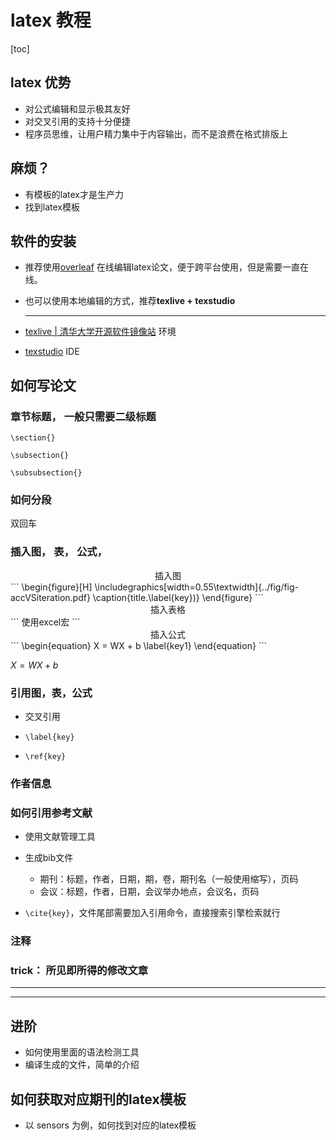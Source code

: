 # latex 教程

[toc]

## latex 优势

- 对公式编辑和显示极其友好
- 对交叉引用的支持十分便捷
- 程序员思维，让用户精力集中于内容输出，而不是浪费在格式排版上

## 麻烦？

- 有模板的latex才是生产力
- 找到latex模板

## 软件的安装

- 推荐使用[overleaf]() 在线编辑latex论文，便于跨平台使用，但是需要一直在线。

- 也可以使用本地编辑的方式，推荐**texlive + texstudio**

  

  ---

  

- [texlive | 清华大学开源软件镜像站](https://mirrors.tuna.tsinghua.edu.cn/CTAN/systems/texlive/Images/)    环境

- [texstudio](https://sourceforge.net/projects/texstudio/)   IDE

  

## 如何写论文

### **章节标题， 一般只需要二级标题**

`\section{}`

`\subsection{}`

`\subsubsection{}`

### **如何分段**

双回车

### **插入图， 表， 公式，**

<center>插入图</center>
```
\begin{figure}[H]	
	\includegraphics[width=0.55\textwidth]{../fig/fig-accVSiteration.pdf}
	\caption{title.\label{key})}
\end{figure} 
```

<center>插入表格</center>
```
使用excel宏
```

<center>插入公式</center>
```
\begin{equation}
    X = WX + b
	\label{key1}
\end{equation}
```

$X = WX + b$  



### **引用图，表，公式**

- 交叉引用

- `\label{key}`

- `\ref{key}`

### **作者信息**

### **如何引用参考文献**

- 使用文献管理工具

- 生成bib文件

  - 期刊：标题，作者，日期，期，卷，期刊名（一般使用缩写），页码
  - 会议：标题，作者，日期，会议举办地点，会议名，页码

- `\cite{key}`，文件尾部需要加入引用命令，直接搜索引擎检索就行

  

### **注释**

### **trick： 所见即所得的修改文章**

---

----

## 进阶

- 如何使用里面的语法检测工具
- 编译生成的文件，简单的介绍

## 如何获取对应期刊的latex模板

- 以 sensors 为例，如何找到对应的latex模板

  

  

